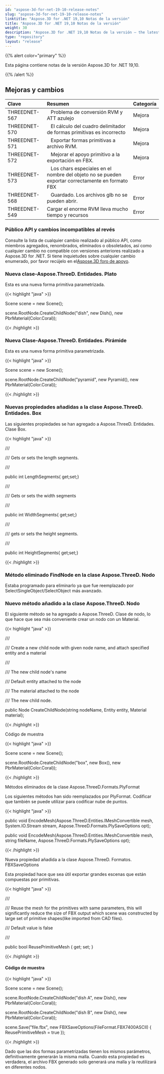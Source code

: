 ```yaml
---
id: "aspose-3d-for-net-19-10-release-notes"
slug: "aspose-3d-for-net-19-10-release-notes"
linktitle: "Aspose.3D for .NET 19,10 Notas de la versión"
title: "Aspose.3D for .NET 19,10 Notas de la versión"
weight: 30
description: "Aspose.3D for .NET 19,10 Notas de la versión – the latest updates and fixes."
type: "repository"
layout: "release"
---
```

{{% alert color="primary" %}} 

Esta página contiene notas de la versión Aspose.3D for .NET 19,10.

{{% /alert %}} 
## **Mejoras y cambios**

|**Clave**|**Resumen**|**Categoría**|
|:- |:- |:- |
|THREEDNET-567 |` ` Problema de conversión RVM y ATT azulejo|Mejora|
|THREEDNET-570 |` ` El cálculo del cuadro delimitador de formas primitivas es incorrecto|Mejora|
|THREEDNET-571 |` ` Exportar formas primitivas a archivo RVM.|Mejora|
|THREEDNET-572 |` ` Mejorar el apoyo primitivo a la exportación en FBX.|Mejora|
|THREEDNET-573 |` ` Los chars especiales en el nombre del objeto no se pueden exportar correctamente en formato FBX|Error|
|THREEDNET-568 |` ` Guardado. Los archivos glb no se pueden abrir.|Error|
|THREEDNET-549|Cargar el enorme RVM lleva mucho tiempo y recursos|Error|
### **Público API y cambios incompatibles al revés**
Consulte la lista de cualquier cambio realizado al público API, como miembros agregados, renombrados, eliminados o obsoletados, así como cualquier cambio no compatible con versiones anteriores realizado a Aspose.3D for .NET. Si tiene inquietudes sobre cualquier cambio enumerado, por favor recújelo en el[Aspose.3D foro de apoyo](https://forum.aspose.com/c/3d).
### **Nueva clase-Aspose.ThreeD. Entidades. Plato**
Esta es una nueva forma primitiva parametrizada.

{{< highlight "java" >}}

 Scene scene = new Scene();

scene.RootNode.CreateChildNode("dish", new Dish(), new PbrMaterial(Color.Coral));

{{< /highlight >}}
### **Nueva Clase-Aspose.ThreeD. Entidades. Pirámide**
Esta es una nueva forma primitiva parametrizada.

{{< highlight "java" >}}

 Scene scene = new Scene();

scene.RootNode.CreateChildNode("pyramid", new Pyramid(), new PbrMaterial(Color.Coral));

{{< /highlight >}}
### **Nuevas propiedades añadidas a la clase Aspose.ThreeD. Entidades. Box**


Las siguientes propiedades se han agregado a Aspose.ThreeD. Entidades. Clase Box.

{{< highlight "java" >}}

 /// <summary>

/// Gets or sets the length segments.

/// </summary>

public int LengthSegments{ get;set;}

/// <summary>

/// Gets or sets the width segments

/// </summary>

public int WidthSegments{ get;set;}

/// <summary>

/// gets or sets the height segments.

/// </summary>

public int HeightSegments{ get;set;}

{{< /highlight >}}
### **Método eliminado FindNode en la clase Aspose.ThreeD. Nodo**
Estaba programado para eliminarlo ya que fue reemplazado por SelectSingleObject/SelectObject más avanzado.
### **Nuevo método añadido a la clase Aspose.ThreeD. Nodo**
El siguiente método se ha agregado a Aspose.ThreeD. Clase de nodo, lo que hace que sea más conveniente crear un nodo con un Material.

{{< highlight "java" >}}

 /// <summary>

/// Create a new child node with given node name, and attach specified entity and a material

/// </summary>

/// <param name="nodeName">The new child node's name</param>

/// <param name="entity">Default entity attached to the node</param>

/// <param name="material">The material attached to the node</param>

/// <returns>The new child node.</returns>

public Node CreateChildNode(string nodeName, Entity entity, Material material);

{{< /highlight >}}

Código de muestra

{{< highlight "java" >}}

 Scene scene = new Scene();

scene.RootNode.CreateChildNode("box", new Box(), new PbrMaterial(Color.Coral));

{{< /highlight >}}

Métodos eliminados de la clase Aspose.ThreeD.Formats.PlyFormat

Los siguientes métodos han sido reemplazados por PlyFormat. Codificar que también se puede utilizar para codificar nube de puntos.



{{< highlight "java" >}}

 public void EncodeMesh(Aspose.ThreeD.Entities.IMeshConvertible mesh, System.IO.Stream stream, Aspose.ThreeD.Formats.PlySaveOptions opt);

public void EncodeMesh(Aspose.ThreeD.Entities.IMeshConvertible mesh, string fileName, Aspose.ThreeD.Formats.PlySaveOptions opt);

{{< /highlight >}}

Nueva propiedad añadida a la clase Aspose.ThreeD. Formatos. FBXSaveOptions

Esta propiedad hace que sea útil exportar grandes escenas que están compuestas por primitivas.



{{< highlight "java" >}}

 /// <summary>

/// Reuse the mesh for the primitives with same parameters, this will significantly reduce the size of FBX output which scene was constructed by large set of primitive shapes(like imported from CAD files).

/// Default value is false

/// </summary>

public bool ReusePrimitiveMesh { get; set; }

{{< /highlight >}}
#### **Código de muestra**
{{< highlight "java" >}}

 Scene scene = new Scene();

scene.RootNode.CreateChildNode("dish A", new Dish(), new PbrMaterial(Color.Coral));

scene.RootNode.CreateChildNode("dish B", new Dish(), new PbrMaterial(Color.Coral));

scene.Save("file.fbx", new FBXSaveOptions(FileFormat.FBX7400ASCII) { ReusePrimitiveMesh = true });

{{< /highlight >}}



Dado que las dos formas parametrizadas tienen los mismos parámetros, definitivamente generarán la misma malla. Cuando esta propiedad es verdadera, el archivo FBX generado solo generará una malla y la reutilizará en diferentes nodos.
